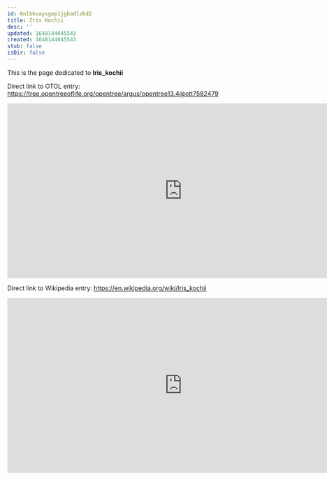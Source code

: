 ```yaml
---
id: 6nlbhvaysgep1jgbadlzkd2
title: Iris Kochii
desc: ''
updated: 1648144045543
created: 1648144045543
stub: false
isDir: false
---
```

This is the page dedicated to **Iris_kochii**


Direct link to OTOL entry: https://tree.opentreeoflife.org/opentree/argus/opentree13.4@ott7582479



<html>
    <body>
    <iframe src="https://tree.opentreeoflife.org/opentree/argus/opentree13.4@ott7582479"
    width="800" height="400" frameborder="0" allowfullscreen> </iframe>
    </body>
</html>
    


Direct link to Wikipedia entry: https://en.wikipedia.org/wiki/Iris_kochii



<html>
    <body>
    <iframe src="https://en.wikipedia.org/wiki/Iris_kochii"
    width="800" height="400" frameborder="0" allowfullscreen> </iframe>
    </body>
</html>
    
